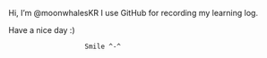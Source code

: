 Hi, I’m @moonwhalesKR
I use GitHub for recording my learning log.

Have a nice day :)  

                       Smile ^-^


<!---
moonwhalesKR/moonwhalesKR is a ✨ special ✨ repository because its `README.md` (this file) appears on your GitHub profile.
You can click the Preview link to take a look at your changes.
--->
